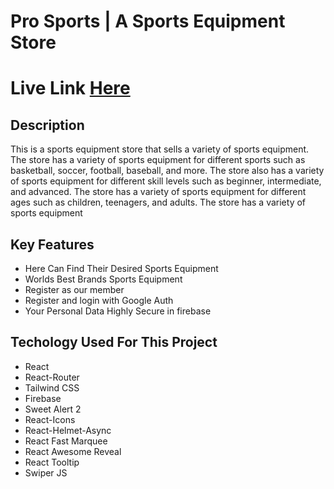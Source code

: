 # Pro Sports | A Sports Equipment Store 

# Live Link [ Here ](https://pro-sports.netlify.app/)

## Description
This is a sports equipment store that sells a variety of sports equipment. The store has a variety of sports equipment for different sports such as basketball, soccer, football, baseball, and more. The store also has a variety of sports equipment for different skill levels such as beginner, intermediate, and advanced. The store has a variety of sports equipment for different ages such as children, teenagers, and adults. The store has a variety of sports equipment

## Key Features
- Here Can Find Their Desired Sports Equipment
- Worlds Best Brands Sports Equipment 
- Register as our member
- Register and login with Google Auth
- Your Personal Data Highly Secure in firebase


## Techology Used For This Project
- React
- React-Router
- Tailwind CSS
- Firebase
- Sweet Alert 2
- React-Icons
- React-Helmet-Async
- React Fast Marquee
- React Awesome Reveal
- React Tooltip
- Swiper JS
